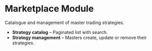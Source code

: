 # Marketplace Module

Catalogue and management of master trading strategies.

* **Strategy catalog** – Paginated list with search.
* **Strategy management** – Masters create, update or remove their strategies.
